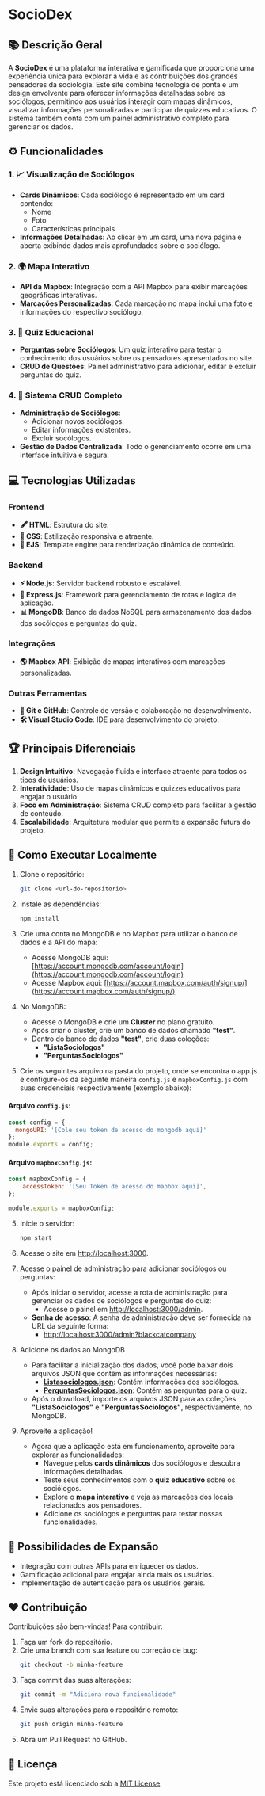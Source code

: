 # SocioDex

## 📚 Descrição Geral
A **SocioDex** é uma plataforma interativa e gamificada que proporciona uma experiência única para explorar a vida e as contribuições dos grandes pensadores da sociologia. Este site combina tecnologia de ponta e um design envolvente para oferecer informações detalhadas sobre os sociólogos, permitindo aos usuários interagir com mapas dinâmicos, visualizar informações personalizadas e participar de quizzes educativos. O sistema também conta com um painel administrativo completo para gerenciar os dados.

## ⚙️ Funcionalidades

### 1. **📈 Visualização de Sociólogos**
- **Cards Dinâmicos**: Cada sociólogo é representado em um card contendo:
  - Nome
  - Foto
  - Características principais
- **Informações Detalhadas**: Ao clicar em um card, uma nova página é aberta exibindo dados mais aprofundados sobre o sociólogo.

### 2. **🌍 Mapa Interativo**
- **API da Mapbox**: Integração com a API Mapbox para exibir marcações geográficas interativas.
- **Marcações Personalizadas**: Cada marcação no mapa inclui uma foto e informações do respectivo sociólogo.

### 3. **🎯 Quiz Educacional**
- **Perguntas sobre Sociólogos**: Um quiz interativo para testar o conhecimento dos usuários sobre os pensadores apresentados no site.
- **CRUD de Questões**: Painel administrativo para adicionar, editar e excluir perguntas do quiz.

### 4. **🔧 Sistema CRUD Completo**
- **Administração de Sociólogos**: 
  - Adicionar novos sociólogos.
  - Editar informações existentes.
  - Excluir socólogos.
- **Gestão de Dados Centralizada**: Todo o gerenciamento ocorre em uma interface intuitiva e segura.

## 💻 Tecnologias Utilizadas

### **Frontend**
- **🖋 HTML**: Estrutura do site.
- **🌈 CSS**: Estilização responsiva e atraente.
- **🔁 EJS**: Template engine para renderização dinâmica de conteúdo.

### **Backend**
- **⚡ Node.js**: Servidor backend robusto e escalável.
- **🚪 Express.js**: Framework para gerenciamento de rotas e lógica de aplicação.
- **📊 MongoDB**: Banco de dados NoSQL para armazenamento dos dados dos socólogos e perguntas do quiz.

### **Integrações**
- **🌎 Mapbox API**: Exibição de mapas interativos com marcações personalizadas.

### **Outras Ferramentas**
- **🔧 Git e GitHub**: Controle de versão e colaboração no desenvolvimento.
- **🛠️ Visual Studio Code**: IDE para desenvolvimento do projeto.

## 🏆 Principais Diferenciais
1. **Design Intuitivo**: Navegação fluida e interface atraente para todos os tipos de usuários.
2. **Interatividade**: Uso de mapas dinâmicos e quizzes educativos para engajar o usuário.
3. **Foco em Administração**: Sistema CRUD completo para facilitar a gestão de conteúdo.
4. **Escalabilidade**: Arquitetura modular que permite a expansão futura do projeto.

## 🚀 Como Executar Localmente
1. Clone o repositório:
   ```bash
   git clone <url-do-repositorio>
   ```
2. Instale as dependências:
   ```bash
   npm install
   ```
3. Crie uma conta no MongoDB e no Mapbox para utilizar o banco de dados e a API do mapa:

   - Acesse MongoDB aqui: [https://account.mongodb.com/account/login](https://account.mongodb.com/account/login)
   - Acesse Mapbox aqui: [https://account.mapbox.com/auth/signup/](https://account.mapbox.com/auth/signup/)


4. No MongoDB:
   - Acesse o MongoDB e crie um **Cluster** no plano gratuito.
   - Após criar o cluster, crie um banco de dados chamado **"test"**.
   - Dentro do banco de dados **"test"**, crie duas coleções:
     - **"ListaSociologos"**
     - **"PerguntasSociologos"**

5. Crie os seguintes arquivo na pasta do projeto, onde se encontra o app.js e configure-os da seguinte maneira `config.js` e `mapboxConfig.js` com suas credenciais respectivamente (exemplo abaixo):
#### Arquivo `config.js`:
```javascript
const config = {
  mongoURI: '[Cole seu token de acesso do mongodb aqui]'
};
module.exports = config;
```

#### Arquivo `mapboxConfig.js`:
```javascript
const mapboxConfig = {
    accessToken: '[Seu Token de acesso do mapbox aqui]',
};

module.exports = mapboxConfig;
```
   
5. Inicie o servidor:
   ```bash
   npm start
   ```
6. Acesse o site em [http://localhost:3000](http://localhost:3000).

7. Acesse o painel de administração para adicionar sociólogos ou perguntas:
   - Após iniciar o servidor, acesse a rota de administração para gerenciar os dados de sociólogos e perguntas do quiz:
     - Acesse o painel em [http://localhost:3000/admin](http://localhost:3000/admin).
   - **Senha de acesso**: A senha de administração deve ser fornecida na URL da seguinte forma:
     - [http://localhost:3000/admin?blackcatcompany](http://localhost:3000/admin?blackcatcompany)

8. Adicione os dados ao MongoDB
   - Para facilitar a inicialização dos dados, você pode baixar dois arquivos JSON que contêm as informações necessárias:
     - **[Listasociologos.json](https://github.com/BlackCatCompany/HospedagemJSON/blob/main/ListaSociologos.json)**: Contém informações dos sociólogos.
     - **[PerguntasSociologos.json](https://github.com/BlackCatCompany/HospedagemJSON/blob/main/PerguntasSociolgos.json)**: Contém as perguntas para o quiz.
   - Após o download, importe os arquivos JSON para as coleções **"ListaSociologos"** e **"PerguntasSociologos"**, respectivamente, no MongoDB.

9. Aproveite a aplicação!
   - Agora que a aplicação está em funcionamento, aproveite para explorar as funcionalidades:
     - Navegue pelos **cards dinâmicos** dos sociólogos e descubra informações detalhadas.
     - Teste seus conhecimentos com o **quiz educativo** sobre os sociólogos.
     - Explore o **mapa interativo** e veja as marcações dos locais relacionados aos pensadores.
     - Adicione os sociólogos e perguntas para testar nossas funcionalidades.


## 🔄 Possibilidades de Expansão
- Integração com outras APIs para enriquecer os dados.
- Gamificação adicional para engajar ainda mais os usuários.
- Implementação de autenticação para os usuários gerais.

## ❤️ Contribuição
Contribuições são bem-vindas! Para contribuir:
1. Faça um fork do repositório.
2. Crie uma branch com sua feature ou correção de bug:
   ```bash
   git checkout -b minha-feature
   ```
3. Faça commit das suas alterações:
   ```bash
   git commit -m "Adiciona nova funcionalidade"
   ```
4. Envie suas alterações para o repositório remoto:
   ```bash
   git push origin minha-feature
   ```
5. Abra um Pull Request no GitHub.

## 📢 Licença
Este projeto está licenciado sob a [MIT License](LICENSE).

